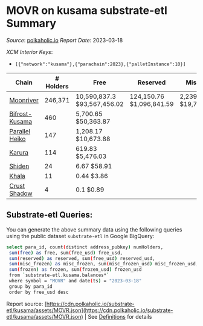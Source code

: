 # MOVR on kusama substrate-etl Summary

_Source_: [polkaholic.io](https://polkaholic.io) *Report Date*: 2023-03-18


*XCM Interior Keys*:
* `[{"network":"kusama"},{"parachain":2023},{"palletInstance":10}]`


| Chain | # Holders | Free | Reserved | Misc Frozen | Frozen | Price | AssetID |
| ----- | --------- | ---- | -------- | ----------- | ------ | ----- | ------- |
| [Moonriver](/kusama/2023-moonriver) | 246,371 | 10,590,837.3 $93,567,456.02 | 124,150.76 $1,096,841.59 | 2,239,462.86  $19,785,106.35 | 2,132,715.45 $18,842,019.09 | $8.83 | `{"Token":"MOVR"}` |
| [Bifrost-Kusama](/kusama/2001-bifrost-ksm) | 460 | 5,700.65 $50,363.87 |   |    |   | $8.83 | `{"Token":"MOVR"}` |
| [Parallel Heiko](/kusama/2085-parallel-heiko) | 147 | 1,208.17 $10,673.88 |   |    |   | $8.83 | `{"Token":"113"}` |
| [Karura](/kusama/2000-karura) | 114 | 619.83 $5,476.03 |   |    |   | $8.83 | `{"ForeignAsset":"3"}` |
| [Shiden](/kusama/2007-shiden) | 24 | 6.67 $58.91 |   |    |   | $8.83 | `{"Token":"18446744073709551620"}` |
| [Khala](/kusama/2004-khala) | 11 | 0.44 $3.86 |   |    |   | $8.83 | `{"Token":"6"}` |
| [Crust Shadow](/kusama/2012-shadow) | 4 | 0.1 $0.89 |   |    |   | $8.83 | `{"Token":"232263652204149413431520870009560565298"}` |

## Substrate-etl Queries:
You can generate the above summary data using the following queries using the public dataset `substrate-etl` in Google BigQuery:
```bash
select para_id, count(distinct address_pubkey) numHolders, 
 sum(free) as free, sum(free_usd) free_usd,
 sum(reserved) as reserved, sum(free_usd) reserved_usd,
 sum(misc_frozen) as misc_frozen, sum(misc_frozen_usd) misc_frozen_usd,
 sum(frozen) as frozen, sum(frozen_usd) frozen_usd
 from `substrate-etl.kusama.balances*` 
 where symbol = "MOVR" and date(ts) = "2023-03-18"
 group by para_id
 order by free_usd desc
```


Report source: [https://cdn.polkaholic.io/substrate-etl/kusama/assets/MOVR.json](https://cdn.polkaholic.io/substrate-etl/kusama/assets/MOVR.json) | See [Definitions](/DEFINITIONS.md) for details
